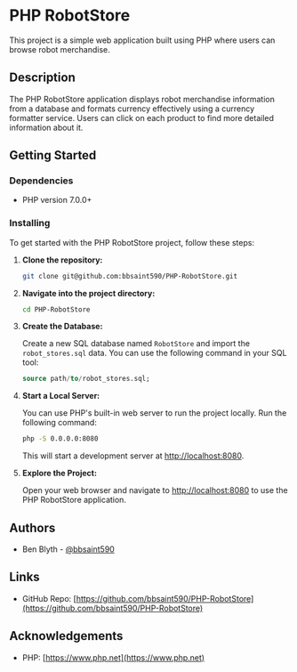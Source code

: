 # PHP RobotStore

This project is a simple web application built using PHP where users can browse robot merchandise.

## Description

The PHP RobotStore application displays robot merchandise information from a database and formats currency effectively using a currency formatter service. Users can click on each product to find more detailed information about it.

## Getting Started

### Dependencies

- PHP version 7.0.0+

### Installing

To get started with the PHP RobotStore project, follow these steps:

1. **Clone the repository:**

    ```bash
    git clone git@github.com:bbsaint590/PHP-RobotStore.git
    ```

2. **Navigate into the project directory:**

    ```bash
    cd PHP-RobotStore
    ```

3. **Create the Database:**

    Create a new SQL database named `RobotStore` and import the `robot_stores.sql` data. You can use the following command in your SQL tool:

    ```sql
    source path/to/robot_stores.sql;
    ```

4. **Start a Local Server:**

    You can use PHP's built-in web server to run the project locally. Run the following command:

    ```bash
    php -S 0.0.0.0:8080
    ```

    This will start a development server at [http://localhost:8080](http://localhost:8080).

5. **Explore the Project:**

    Open your web browser and navigate to [http://localhost:8080](http://localhost:8080) to use the PHP RobotStore application.

## Authors

- Ben Blyth - [@bbsaint590](https://github.com/bbsaint590)

## Links

- GitHub Repo: [https://github.com/bbsaint590/PHP-RobotStore](https://github.com/bbsaint590/PHP-RobotStore)

## Acknowledgements

- PHP: [https://www.php.net](https://www.php.net)
